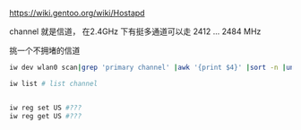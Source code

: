 https://wiki.gentoo.org/wiki/Hostapd


channel 就是信道， 在2.4GHz 下有挺多通道可以走 2412 ... 2484 MHz

挑一个不拥堵的信道
```sh
iw dev wlan0 scan|grep 'primary channel' |awk '{print $4}' |sort -n |uniq -c
```


```sh
iw list # list channel


iw reg set US #???
iw reg get US #???
```




